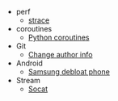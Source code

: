 - perf
  - [strace](strace.md)
- coroutines
  - [Python coroutines](python_coroutines.md)
- Git
  - [Change author info](git_change_author_info.md)
- Android
  - [Samsung debloat phone](samsung_debloat.md)
- Stream
  - [Socat](socat.md)